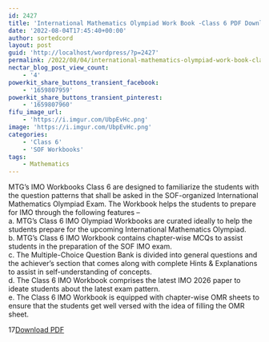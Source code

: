 ```yaml
---
id: 2427
title: 'International Mathematics Olympiad Work Book -Class 6 PDF Download'
date: '2022-08-04T17:45:40+00:00'
author: sortedcord
layout: post
guid: 'http://localhost/wordpress/?p=2427'
permalink: /2022/08/04/international-mathematics-olympiad-work-book-class-6-pdf-download/
nectar_blog_post_view_count:
    - '4'
powerkit_share_buttons_transient_facebook:
    - '1659807959'
powerkit_share_buttons_transient_pinterest:
    - '1659807960'
fifu_image_url:
    - 'https://i.imgur.com/UbpEvHc.png'
image: 'https://i.imgur.com/UbpEvHc.png'
categories:
    - 'Class 6'
    - 'SOF Workbooks'
tags:
    - Mathematics
---
```


MTG’s IMO Workbooks Class 6 are designed to familiarize the students with the question patterns that shall be asked in the SOF-organized International Mathematics Olympiad Exam. The Workbook helps the students to prepare for IMO through the following features –  
a. MTG’s Class 6 IMO Olympiad Workbooks are curated ideally to help the students prepare for the upcoming International Mathematics Olympiad.  
b. MTG’s Class 6 IMO Workbook contains chapter-wise MCQs to assist students in the preparation of the SOF IMO exam.  
c. The Multiple-Choice Question Bank is divided into general questions and the achiever’s section that comes along with complete Hints &amp; Explanations to assist in self-understanding of concepts.  
d. The Class 6 IMO Workbook comprises the latest IMO 2026 paper to ideate students about the latest exam pattern.  
e. The Class 6 IMO Workbook is equipped with chapter-wise OMR sheets to ensure that the students get well versed with the idea of filling the OMR sheet.

17[Download PDF](https://drive.google.com/uc?export=download&id=11tO3f05Dj_eHBFHhRF3RS9WfO0FB-SaR)